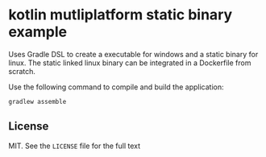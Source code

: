 # kotlin mutliplatform static binary example

Uses Gradle DSL to create a executable for windows and a static binary for linux.
The static linked linux binary can be integrated in a Dockerfile from scratch.

Use the following command to compile and build the application:
```
gradlew assemble
```

## License
MIT. See the `LICENSE` file for the full text

